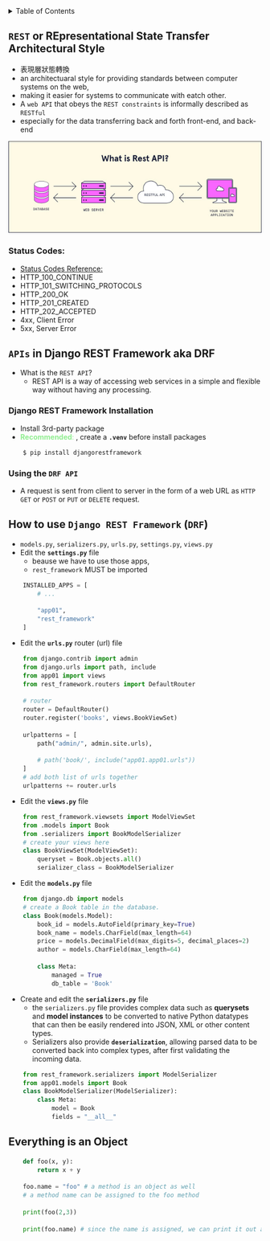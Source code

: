 <details>

<summary> Table of Contents</summary>

- [Getting Started]
- [`REST` or REpresentational State Transfer Architectural Style](#rest-or-representational-state-transfer-architectural-style)
  - [Status Codes:](#status-codes)
- [`APIs` in Django REST Framework (DRF)](#apis-in-django-rest-framework-drf)

  - [Django REST Framework Installation](#django-rest-framework-installation)
  - [Using the **`DRF API`**](#using-the-drf-api)

- [How to use `Django REST Framework` aka `DRF`](#how-to-use-django-rest-framework-aka-drf)

- [Everything is an Object](#everything-is-an-object)

</details>

## `REST` or REpresentational State Transfer Architectural Style

- 表現層狀態轉換
- an architectuaral style for providing standards between computer systems on the web,
- making it easier for systems to communicate with eatch other.
- A `web API` that obeys the `REST constraints` is informally described as `RESTful`
- especially for the data transferring back and forth front-end, and back-end

<!-- ![alt text](img/add_path_in_urls.png) -->
<img src="img/rest_api.jpg" alt="add path" width="700">

### Status Codes:

- [Status Codes Reference:](https://www.django-rest-framework.org/api-guide/status-codes/)
- HTTP_100_CONTINUE
- HTTP_101_SWITCHING_PROTOCOLS
- HTTP_200_OK
- HTTP_201_CREATED
- HTTP_202_ACCEPTED
- 4xx, Client Error
- 5xx, Server Error

## `APIs` in Django REST Framework aka DRF

- What is the `REST API`?
  - REST API is a way of accessing web services in a simple and flexible way without having any processing.

### Django REST Framework Installation

- Install 3rd-party package
- <span style="color:LightGreen">**Recommended**: </span>, create a **`.venv`** before install packages

```sh
    $ pip install djangorestframework
```

### Using the **`DRF API`**

- A request is sent from client to server in the form of a web URL as `HTTP` `GET` or `POST` or `PUT` or `DELETE` request.

## How to use `Django REST Framework` (`DRF`)

- `models.py`, `serializers.py`, `urls.py`, `settings.py`, `views.py`
- Edit the **`settings.py`** file
  - beause we have to use those apps,
  - `rest_framework` MUST be imported

```Python
    INSTALLED_APPS = [
        # ...

        "app01",
        "rest_framework"
    ]
```

- Edit the **`urls.py`** router (url) file

```Python
    from django.contrib import admin
    from django.urls import path, include
    from app01 import views
    from rest_framework.routers import DefaultRouter

    # router
    router = DefaultRouter()
    router.register('books', views.BookViewSet)

    urlpatterns = [
        path("admin/", admin.site.urls),

        # path('book/', include("app01.app01.urls"))
    ]
    # add both list of urls together
    urlpatterns += router.urls
```

- Edit the **`views.py`** file

```Python
    from rest_framework.viewsets import ModelViewSet
    from .models import Book
    from .serializers import BookModelSerializer
    # create your views here
    class BookViewSet(ModelViewSet):
        queryset = Book.objects.all()
        serializer_class = BookModelSerializer
```

- Edit the **`models.py`** file

```Python
    from django.db import models
    # create a Book table in the database.
    class Book(models.Model):
        book_id = models.AutoField(primary_key=True)
        book_name = models.CharField(max_length=64)
        price = models.DecimalField(max_digits=5, decimal_places=2)
        author = models.CharField(max_length=64)

        class Meta:
            managed = True
            db_table = 'Book'

```

- Create and edit the **`serializers.py`** file
  - the `serializers.py` file provides complex data such as **querysets** and **model instances** to be converted to native Python datatypes that can then be easily rendered into JSON, XML or other content types.
  - Serializers also provide **`deserialization`**, allowing parsed data to be converted back into complex types, after first validating the incoming data.

```Python
    from rest_framework.serializers import ModelSerializer
    from app01.models import Book
    class BookModelSerializer(ModelSerializer):
        class Meta:
            model = Book
            fields = "__all__"
```

## Everything is an Object

```python
    def foo(x, y):
        return x + y

    foo.name = "foo" # a method is an object as well
    # a method name can be assigned to the foo method

    print(foo(2,3))

    print(foo.name) # since the name is assigned, we can print it out as well.
```

